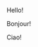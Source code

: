 <!-- tabs:start -->

<!-- tab:English -->

Hello!

<!-- tab:French -->

Bonjour!

<!-- tab:Italian -->

Ciao!

<!-- tabs:end -->

